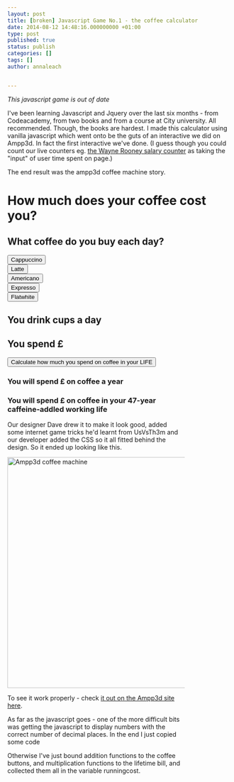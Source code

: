 ```yaml
---
layout: post
title: [broken] Javascript Game No.1 - the coffee calculator
date: 2014-08-12 14:48:16.000000000 +01:00
type: post
published: true
status: publish
categories: []
tags: []
author: annaleach


---
```

_This javascript game is out of date_

I've been learning Javascript and Jquery over the last six months - from Codeacademy, from two books and from a course
at City university. All recommended. Though, the books are hardest.
I made this calculator using vanilla javascript which went onto be the guts of an interactive we did on Ampp3d. In fact
the first interactive we've done. (I guess though you could count our live counters eg.
<a href="http://ampp3d.mirror.co.uk/2014/02/21/wayne-rooney-earnings/">the Wayne Rooney salary counter</a> as taking the "input" of user time spent on page.) </p>
The end result was the ampp3d coffee machine story.

<style>
			.active{ }<br />
			.hidden {display: none;}<br />
			.red {background-color:red;}</p>
</style>

<h1> How much does your coffee cost you?</h1>
<h2> What coffee do you buy each day? </h2>
<div id = "wrapper"; style="float: left; width: 400px; height: 150px">
<div class="button" id="cappuccino"><button>Cappuccino</button></div>
<div class="button" id="latte"><button>Latte</button></div>
<div class="button" id="americano"><button>Americano</button></div>
<div class="button" id="expresso"><button>Expresso</button></div>
<div class="button" id="flatwhite"><button>Flatwhite</button></div>
<div id = "day-wrapper"; style="float: right; width: 400px; height: 150px">
<h2 id="cupsTotal"> You drink <span id="youDrink"> </span> cups a day</h2>
<h2 id="dayCostResult">You spend £<span id="youSpend"> </span></h2>
<div class="button" id="calculate"><button>Calculate how much you spend on coffee in your LIFE</button></div>
<div id="results-wrapper">
<h3 id="yearCostResult" class="red">You will spend £<span id="youSpendYear"> </span> on coffee a year</h3>
<h3 id="lifeCostResult" class="red">You will spend £ <span id="youSpendLife"> </span> on coffee in your 47-year caffeine-addled working life </h3>
</p></div>
<p>		<script src="http://annaleach.net/wp-content/uploads/2014/08/coffee-machine-final.js"></script></p>
<p>Our designer Dave drew it to make it look good, added some internet game tricks he'd learnt from UsVsTh3m and our developer added the CSS so it all fitted behind the design. So it ended up looking like this. </p>
<p><a href="http://annaleach.net/wp-content/uploads/2014/08/Screen-Shot-2014-08-12-at-12.52.25.png"><img src="{{ site.baseurl }}/assets/Screen-Shot-2014-08-12-at-12.52.25.png" alt="Ampp3d coffee machine " title="Screen Shot 2014-08-12 at 12.52.25" width="470" height="521" class="aligncenter size-full wp-image-270" /></a></p>
<p>To see it work properly - check <a href="http://ampp3d.mirror.co.uk/2014/07/22/how-much-will-you-spend-on-coffee-in-your-lifetime-waaay-too-much/">it out on the Ampp3d site here</a>. </p>
<p>As far as the javascript goes - one of the more difficult bits was getting the javascript to display numbers with the correct number of decimal places. In the end I just copied some code </p>
<p>Otherwise I've just bound addition functions to the coffee buttons, and multiplication functions to the lifetime bill, and collected them all in the variable runningcost. </p>
